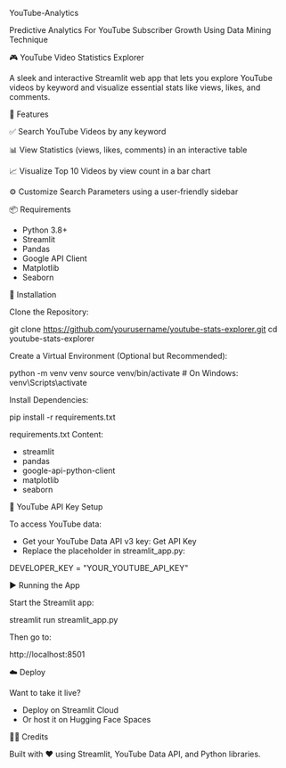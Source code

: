 YouTube-Analytics

Predictive Analytics For YouTube Subscriber Growth Using Data Mining Technique

🎮 YouTube Video Statistics Explorer

A sleek and interactive Streamlit web app that lets you explore YouTube videos by keyword and visualize essential stats like views, likes, and comments.

🚀 Features

✅ Search YouTube Videos by any keyword

📊 View Statistics (views, likes, comments) in an interactive table

📈 Visualize Top 10 Videos by view count in a bar chart

⚙️ Customize Search Parameters using a user-friendly sidebar

📦 Requirements

- Python 3.8+
- Streamlit
- Pandas
- Google API Client
- Matplotlib
- Seaborn

🔧 Installation

Clone the Repository:

git clone https://github.com/yourusername/youtube-stats-explorer.git
cd youtube-stats-explorer

Create a Virtual Environment (Optional but Recommended):

python -m venv venv
source venv/bin/activate  # On Windows: venv\Scripts\activate

Install Dependencies:

pip install -r requirements.txt

requirements.txt Content:

- streamlit
- pandas
- google-api-python-client
- matplotlib
- seaborn

🔑 YouTube API Key Setup

To access YouTube data:

- Get your YouTube Data API v3 key: Get API Key
- Replace the placeholder in streamlit_app.py:

DEVELOPER_KEY = "YOUR_YOUTUBE_API_KEY"

▶️ Running the App

Start the Streamlit app:

streamlit run streamlit_app.py

Then go to:

http://localhost:8501

☁️ Deploy

Want to take it live?

- Deploy on Streamlit Cloud
- Or host it on Hugging Face Spaces

🧑‍💻 Credits

Built with ❤️ using Streamlit, YouTube Data API, and Python libraries.
